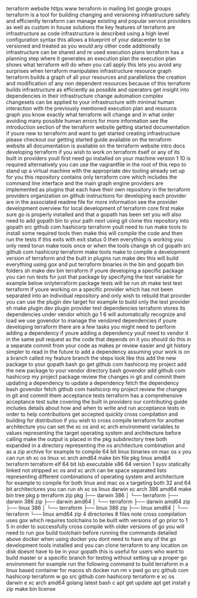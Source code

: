 terraform website https www terraform io mailing list google groups terraform is a tool for building changing and versioning infrastructure safely and efficiently terraform can manage existing and popular service providers as well as custom in house solutions the key features of terraform are infrastructure as code infrastructure is described using a high level configuration syntax this allows a blueprint of your datacenter to be versioned and treated as you would any other code additionally infrastructure can be shared and re used execution plans terraform has a planning step where it generates an execution plan the execution plan shows what terraform will do when you call apply this lets you avoid any surprises when terraform manipulates infrastructure resource graph terraform builds a graph of all your resources and parallelizes the creation and modification of any non dependent resources because of this terraform builds infrastructure as efficiently as possible and operators get insight into dependencies in their infrastructure change automation complex changesets can be applied to your infrastructure with minimal human interaction with the previously mentioned execution plan and resource graph you know exactly what terraform will change and in what order avoiding many possible human errors for more information see the introduction section of the terraform website getting started documentation if youre new to terraform and want to get started creating infrastructure please checkout our getting started guide available on the terraform website all documentation is available on the terraform website intro docs developing terraform if you wish to work on terraform itself or any of its built in providers youll first need go installed on your machine version 1 10 is required alternatively you can use the vagrantfile in the root of this repo to stand up a virtual machine with the appropriate dev tooling already set up for you this repository contains only terraform core which includes the command line interface and the main graph engine providers are implemented as plugins that each have their own repository in the terraform providers organization on github instructions for developing each provider are in the associated readme file for more information see the provider development overview for local development of terraform core first make sure go is properly installed and that a gopath has been set you will also need to add gopath bin to your path next using git clone this repository into gopath src github com hashicorp terraform youll need to run make tools to install some required tools then make this will compile the code and then run the tests if this exits with exit status 0 then everything is working you only need torun make tools once or when the tools change sh cd gopath src github com hashicorp terraform make tools make to compile a development version of terraform and the built in plugins run make dev this will build everything using gox and put terraform binaries in the bin and gopath bin folders sh make dev bin terraform if youre developing a specific package you can run tests for just that package by specifying the test variable for example below onlyterraform package tests will be run sh make test test terraform if youre working on a specific provider which has not been separated into an individual repository and only wish to rebuild that provider you can use the plugin dev target for example to build only the test provider sh make plugin dev plugin provider test dependencies terraform stores its dependencies under vendor which go 1 6 will automatically recognize and load we use govendor to manage the vendored dependencies if youre developing terraform there are a few tasks you might need to perform adding a dependency if youre adding a dependency youll need to vendor it in the same pull request as the code that depends on it you should do this in a separate commit from your code as makes pr review easier and git history simpler to read in the future to add a dependency assuming your work is on a branch called my feature branch the steps look like this add the new package to your gopath bash go get github com hashicorp my project add the new package to your vendor directory bash govendor add github com hashicorp my project package review the changes in git and commit them updating a dependency to update a dependency fetch the dependency bash govendor fetch github com hashicorp my project review the changes in git and commit them acceptance tests terraform has a comprehensive acceptance test suite covering the built in providers our contributing guide includes details about how and when to write and run acceptance tests in order to help contributions get accepted quickly cross compilation and building for distribution if you wish to cross compile terraform for another architecture you can set the xc os and xc arch environment variables to values representing the target operating system and architecture before calling make the output is placed in the pkg subdirectory tree both expanded in a directory representing the os architecture combination and as a zip archive for example to compile 64 bit linux binaries on mac os x you can run sh xc os linux xc arch amd64 make bin file pkg linux amd64 terraform terraform elf 64 bit lsb executable x86 64 version 1 sysv statically linked not stripped xc os and xc arch can be space separated lists representing different combinations of operating system and architecture for example to compile for both linux and mac os x targeting both 32 and 64 bit architectures you can run sh xc os linux darwin xc arch 386 amd64 make bin tree pkg p terraform zip pkg ├── darwin 386 │ └── terraform ├── darwin 386 zip ├── darwin amd64 │ └── terraform ├── darwin amd64 zip ├── linux 386 │ └── terraform ├── linux 386 zip ├── linux amd64 │ └── terraform └── linux amd64 zip 4 directories 8 files note cross compilation uses gox which requires toolchains to be built with versions of go prior to 1 5 in order to successfully cross compile with older versions of go you will need to run gox build toolchain before running the commands detailed above docker when using docker you dont need to have any of the go development tools installed and you can clone terraform to any location on disk doesnt have to be in your gopath this is useful for users who want to build master or a specific branch for testing without setting up a proper go environment for example run the following command to build terraform in a linux based container for macos sh docker run rm v pwd go src github com hashicorp terraform w go src github com hashicorp terraform e xc os darwin e xc arch amd64 golang latest bash c apt get update apt get install y zip make bin license